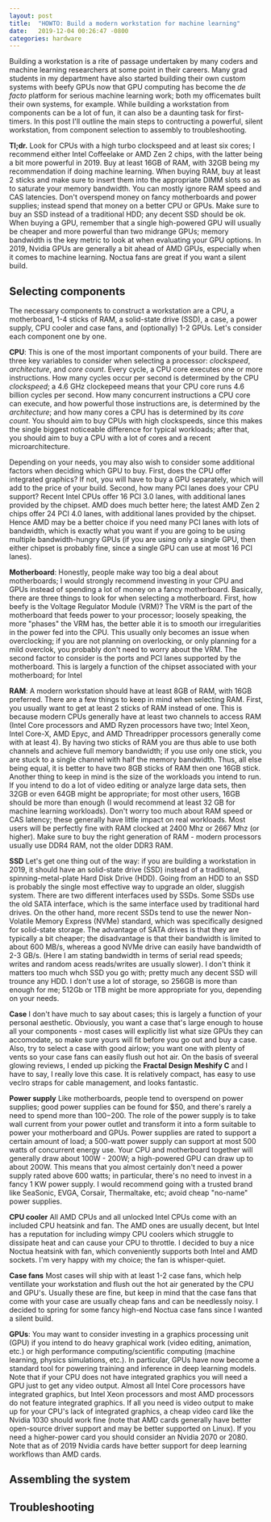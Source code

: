 ```yaml
---
layout: post
title:  "HOWTO: Build a modern workstation for machine learning"
date:   2019-12-04 00:26:47 -0800
categories: hardware
---
```


Building a workstation is a rite of passage undertaken by many coders and machine learning researchers at some point in their careers. Many grad students in my department have also started building their own custom systems with beefy GPUs now that GPU computing has become the *de facto* platform for serious machine learning work; both my officemates built their own systems, for example. While building a workstation from components can be a lot of fun, it can also be a daunting task for first-timers. In this post I'll outline the main steps to contructing a powerful, silent workstation, from component selection to assembly to troubleshooting.


**Tl;dr.** Look for CPUs with a high turbo clockspeed and at least six cores; I recommend either Intel Coffeelake or AMD Zen 2 chips, with the latter being a bit more powerful in 2019. Buy at least 16GB of RAM, with 32GB being my recommendation if doing machine learning. When buying RAM, buy at least 2 sticks and make sure to insert them into the appropriate DIMM slots so as to saturate your memory bandwidth. You can mostly ignore RAM speed and CAS latencies. Don't overspend money on fancy motherboards and power supplies; instead spend that money on a better CPU or GPUs. Make sure to buy an SSD instead of a traditional HDD; any decent SSD should be ok. When buying a GPU, remember that a single high-powered GPU will usually be cheaper and more powerful than two midrange GPUs; memory bandwidth is the key metric to look at when evaluating your GPU options. In 2019, Nvidia GPUs are generally a bit ahead of AMD GPUs, especially when it comes to machine learning. Noctua fans are great if you want a silent build.

## Selecting components
The necessary components to construct a workstation are a CPU, a motherboard, 1-4 sticks of RAM, a solid-state drive (SSD), a case, a power supply, CPU cooler and case fans, and (optionally) 1-2 GPUs. Let's consider each component one by one.

**CPU**: This is one of the most important components of your build. There are three key variables to consider when selecting a processor: *clockspeed*, *architecture*, and *core count*.  Every cycle, a CPU core executes one or more instructions. How many cycles occur per second is determined by the CPU *clockspeed*; a 4.6 GHz clockepeed means that your CPU core runs 4.6 billion cycles per second. How many concurrent instructions a CPU core can execute, and how powerful those instructions are, is determined by the *architecture*; and how many cores a CPU has is determined by its *core count*. You should aim to buy CPUs with high clockspeeds, since this makes the single biggest noticeable difference for typical workloads; after that, you should aim to buy a CPU with a lot of cores and a recent microarchitecture.

Depending on your needs, you may also wish to consider some additional factors when deciding which GPU to buy. First, does the CPU offer integrated graphics? If not, you will have to buy a GPU separately, which will add to the price of your build. Second, how many PCI lanes does your CPU support? Recent Intel CPUs offer 16 PCI 3.0 lanes, with additional lanes provided by the chipset. AMD does much better here; the latest AMD Zen 2 chips offer 24 PCI 4.0 lanes, with additional lanes provided by the chipset. Hence AMD may be a better choice if you need many PCI lanes with lots of bandwidth, which is exactly what you want if you are going to be using multiple bandwidth-hungry GPUs (if you are using only a single GPU, then either chipset is probably fine, since a single GPU can use at most 16 PCI lanes).

**Motherboard**: Honestly, people make way too big a deal about motherboards; I would strongly recommend investing in your CPU and GPUs instead of spending a lot of money on a fancy motherboard. Basically, there are three things to look for when selecting a motherboard. First, how beefy is the Voltage Regulator Module (VRM)? The VRM is the part of the motherboard that feeds power to your processor; loosely speaking, the more "phases" the VRM has, the better able it is to smooth our irregularities in the power fed into the CPU. This usually only becomes an issue when overclocking; if you are not planning on overlocking, or only planning for a mild overclok, you probably don't need to worry about the VRM. The second factor to consider is the ports and PCI lanes supported by the motherboard. This is largely a function of the chipset associated with your motherboard; for Intel 

**RAM**: A modern workstation should have at least 8GB of RAM, with 16GB preferred. There are a few things to keep in mind when selecting RAM. First, you usually want to get at least 2 sticks of RAM instead of one. This is because modern CPUs generally have at least two channels to access RAM (Intel Core processors and AMD Ryzen processors have two; Intel Xeon, Intel Core-X, AMD Epyc, and AMD Threadripper processors generally come with at least 4). By having two sticks of RAM you are thus able to use both channels and achieve full memory bandwidth; if you use only one stick, you are stuck to a single channel with half the memory bandwidth. Thus, all else being equal, it is better to have two 8GB sticks of RAM then one 16GB stick. Another thing to keep in mind is the size of the workloads you intend to run. If you intend to do a lot of video editing or analyze large data sets, then 32GB or even 64GB might be appropriate; for most other users, 16GB should be more than enough (I would recommend at least 32 GB for machine learning workloads). Don't worry too much about RAM speed or CAS latency; these generally have little impact on real workloads. Most users will be perfectly fine with RAM clocked at 2400 Mhz or 2667 Mhz (or higher). Make sure to buy the right generation of RAM - modern processors usually use DDR4 RAM, not the older DDR3 RAM.

**SSD** Let's get one thing out of the way: if you are building a workstation in 2019, it should have an solid-state drive (SSD) instead of a traditional, spinning-metal-plate Hard Disk Drive (HDD). Going from an HDD to an SSD is probably the single most effective way to upgrade an older, sluggish system. There are two different interfaces used by SSDs. Some SSDs use the old SATA interface, which is the same interface used by traditional hard drives. On the other hand, more recent SSDs tend to use the newer Non-Volatile Memory Express (NVMe) standard, which was specifically designed for solid-state storage. The advantage of SATA drives is that they are typically a bit cheaper; the disadvantage is that their bandwidth is limited to about 600 MB/s, whereas a good NVMe drive can easily have bandwidth of 2-3 GB/s. (Here I am stating bandwidth in terms of serial read speeds; writes and random acess reads/writes are usually slower). I don't think it matters too much whch SSD you go with; pretty much any decent SSD will trounce any HDD. I don't use a lot of storage, so 256GB is more than enough for me; 512Gb or 1TB might be more appropriate for you, depending on your needs.

**Case** I don't have much to say about cases; this is largely a function of your personal aesthetic. Obviously, you want a case that's large enough to house all your components - most cases will explicitly list what size GPUs they can accomodate, so make sure yours will fit before you go out and buy a case. Also, try to select a case with good airlow; you want one with plenty of vents so your case fans can easily flush out hot air. On the basis of sveeral glowing reviews, I ended up picking the **Fractal Design Meshify C** and I have to say, I really love this case. It is relatively compact, has easy to use veclro straps for cable management, and looks fantastic.

**Power supply**
Like motherboards, people tend to overspend on power supplies; good power supplies can be found for $50, and there's rarely a need to spend more than $100-$200. The role of the power supply is to take wall current from your power outlet and transform it into a form suitable to power your motherboard and GPUs. Power supplies are rated to support a certain amount of load; a 500-watt power supply can support at most 500 watts of concurrent energy use. Your CPU and motherboard together will generally draw about 100W - 200W; a high-powered GPU can draw up to about 200W. This means that you almost certainly don't need a power supply rated above 600 watts; in particular, there's no need to invest in a fancy 1 KW power supply. I would recommend going with a trusted brand like SeaSonic, EVGA, Corsair, Thermaltake, etc; avoid cheap "no-name" power supplies.



**CPU cooler** All AMD CPUs and all unlocked Intel CPUs come with an included CPU heatsink and fan. The AMD ones are usually decent, but Intel has a reputation for including wimpy CPU coolers which struggle to dissipate heat and can cause your CPU to throttle. I decided to buy a nice Noctua heatsink with fan, which conveniently supports both Intel and AMD sockets. I'm very happy with my choice; the fan is whisper-quiet.


**Case fans** Most cases will ship with at least 1-2 case fans, which help ventillate your workstation and flush out the hot air generated by the CPU and GPU's. Usually these are fine, but keep in mind that the case fans that come with your case are usually cheap fans and can be needlessly noisy. I decided to spring for some fancy high-end Noctua case fans since I wanted a silent build.

**GPUs**: You may want to consider investing in a graphics processing unit (GPU) if you intend to do heavy graphical work (video editing, animation, etc.) or high performance computing/scientific computing (machine learning, physics simulations, etc.). In particular, GPUs have now become a standard tool for powering training and inference in deep learning models. Note that if your CPU does not have integrated graphics you will need a GPU just to get any video output. Almost all Intel Core processors have integrated graphics, but Intel Xeon processors and most AMD processors do not feature integrated graphics.
If all you need is video output to make up for your CPU's lack of integrated graphics, a cheap video card like the Nvidia 1030 should work fine (note that AMD cards generally have better open-source driver support and may be better supported on Linux). If you need a higher-power card you should consider an Nvidia 2070 or 2080. Note that as of 2019 Nvidia cards have better support for deep learning workflows than AMD cards. 


## Assembling the system




## Troubleshooting

